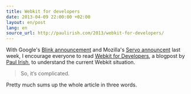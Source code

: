 ```yaml
---
title: Webkit for developers
date: 2013-04-09 22:00:00 +02:00
layout: en/post
lang: en
source_url: http://paulirish.com/2013/webkit-for-developers/
---
```

With Google's [Blink announcement][blink_announcement] and Mozilla's [Servo announcent][servo_announcement] last week, I encourage everyone to read [Webkit for Developers][webkit_for_developers], a blogpost by [Paul Irish][paul_irish], to understand the current Webkit situation.

> So, it’s complicated.

Pretty much sums up the whole article in three words.

[blink_announcement]: http://blog.chromium.org/2013/04/blink-rendering-engine-for-chromium.html
[servo_announcement]: http://blog.mozilla.org/blog/2013/04/03/mozilla-and-samsung-collaborate-on-next-generation-web-browser-engine/
[webkit_for_developers]: http://paulirish.com/2013/webkit-for-developers/
[paul_irish]: http://twitter.com/paul_irish/